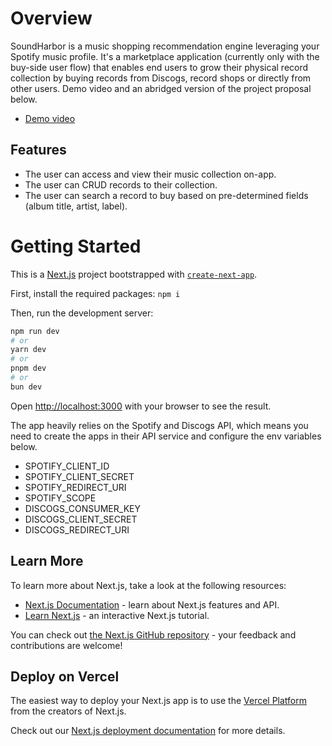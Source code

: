# Overview

SoundHarbor is a music shopping recommendation engine leveraging your Spotify music profile. It's a marketplace application (currently only with the buy-side user flow) that enables end users to grow their physical record collection by buying records from Discogs, record shops or directly from other users. Demo video and an abridged version of the project proposal below.

- [Demo video](https://youtu.be/ZdokbTWFBEQ)

## Features
- The user can access and view their music collection on-app.
- The user can CRUD records to their collection.
- The user can search a record to buy based on pre-determined fields (album title, artist, label).

 
# Getting Started

This is a [Next.js](https://nextjs.org/) project bootstrapped with [`create-next-app`](https://github.com/vercel/next.js/tree/canary/packages/create-next-app).


First, install the required packages: `npm i`

Then, run the development server:

```bash
npm run dev
# or
yarn dev
# or
pnpm dev
# or
bun dev
```

Open [http://localhost:3000](http://localhost:3000) with your browser to see the result.


The app heavily relies on the Spotify and Discogs API, which means you need to create the apps in their API service and configure the env variables below.

- SPOTIFY_CLIENT_ID
- SPOTIFY_CLIENT_SECRET
- SPOTIFY_REDIRECT_URI
- SPOTIFY_SCOPE
- DISCOGS_CONSUMER_KEY
- DISCOGS_CLIENT_SECRET
- DISCOGS_REDIRECT_URI



## Learn More

To learn more about Next.js, take a look at the following resources:

- [Next.js Documentation](https://nextjs.org/docs) - learn about Next.js features and API.
- [Learn Next.js](https://nextjs.org/learn) - an interactive Next.js tutorial.

You can check out [the Next.js GitHub repository](https://github.com/vercel/next.js/) - your feedback and contributions are welcome!

## Deploy on Vercel

The easiest way to deploy your Next.js app is to use the [Vercel Platform](https://vercel.com/new?utm_medium=default-template&filter=next.js&utm_source=create-next-app&utm_campaign=create-next-app-readme) from the creators of Next.js.

Check out our [Next.js deployment documentation](https://nextjs.org/docs/deployment) for more details.
